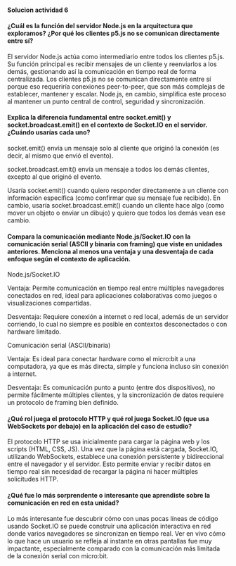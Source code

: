 #### Solucion actividad 6
#### ¿Cuál es la función del servidor Node.js en la arquitectura que exploramos? ¿Por qué los clientes p5.js no se comunican directamente entre sí?

El servidor Node.js actúa como intermediario entre todos los clientes p5.js. Su función principal es recibir mensajes de un cliente y reenviarlos a los demás, gestionando así la comunicación en tiempo real de forma centralizada. Los clientes p5.js no se comunican directamente entre sí porque eso requeriría conexiones peer-to-peer, que son más complejas de establecer, mantener y escalar. Node.js, en cambio, simplifica este proceso al mantener un punto central de control, seguridad y sincronización.

#### Explica la diferencia fundamental entre socket.emit() y socket.broadcast.emit() en el contexto de Socket.IO en el servidor. ¿Cuándo usarías cada uno?

socket.emit() envía un mensaje solo al cliente que originó la conexión (es decir, al mismo que envió el evento).

socket.broadcast.emit() envía un mensaje a todos los demás clientes, excepto al que originó el evento.

Usaría socket.emit() cuando quiero responder directamente a un cliente con información específica (como confirmar que su mensaje fue recibido). En cambio, usaría socket.broadcast.emit() cuando un cliente hace algo (como mover un objeto o enviar un dibujo) y quiero que todos los demás vean ese cambio.

#### Compara la comunicación mediante Node.js/Socket.IO con la comunicación serial (ASCII y binaria con framing) que viste en unidades anteriores. Menciona al menos una ventaja y una desventaja de cada enfoque según el contexto de aplicación.

Node.js/Socket.IO

Ventaja: Permite comunicación en tiempo real entre múltiples navegadores conectados en red, ideal para aplicaciones colaborativas como juegos o visualizaciones compartidas.

Desventaja: Requiere conexión a internet o red local, además de un servidor corriendo, lo cual no siempre es posible en contextos desconectados o con hardware limitado.

Comunicación serial (ASCII/binaria)

Ventaja: Es ideal para conectar hardware como el micro:bit a una computadora, ya que es más directa, simple y funciona incluso sin conexión a internet.

Desventaja: Es comunicación punto a punto (entre dos dispositivos), no permite fácilmente múltiples clientes, y la sincronización de datos requiere un protocolo de framing bien definido.

####  ¿Qué rol juega el protocolo HTTP y qué rol juega Socket.IO (que usa WebSockets por debajo) en la aplicación del caso de estudio?

El protocolo HTTP se usa inicialmente para cargar la página web y los scripts (HTML, CSS, JS). Una vez que la página está cargada, Socket.IO, utilizando WebSockets, establece una conexión persistente y bidireccional entre el navegador y el servidor. Esto permite enviar y recibir datos en tiempo real sin necesidad de recargar la página ni hacer múltiples solicitudes HTTP.

####  ¿Qué fue lo más sorprendente o interesante que aprendiste sobre la comunicación en red en esta unidad?

Lo más interesante fue descubrir cómo con unas pocas líneas de código usando Socket.IO se puede construir una aplicación interactiva en red donde varios navegadores se sincronizan en tiempo real. Ver en vivo cómo lo que hace un usuario se refleja al instante en otras pantallas fue muy impactante, especialmente comparado con la comunicación más limitada de la conexión serial con micro:bit.

